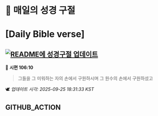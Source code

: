 # 🙏 매일의 성경 구절
# [Daily Bible verse]
## [![README에 성경구절 업데이트](https://github.com/DONGSUKA/first_test/actions/workflows/update-readme-bible.yml/badge.svg)](https://github.com/DONGSUKA/first_test/actions/workflows/update-readme-bible.yml)
<!-- START_BIBLE_VERSE -->
📖 **시편 106:10**
> 그들을 그 미워하는 자의 손에서 구원하시며 그 원수의 손에서 구원하셨고

🕊️ _업데이트 시각: 2025-09-25 18:31:33 KST_
  <!-- END_BIBLE_VERSE -->
## GITHUB_ACTION
